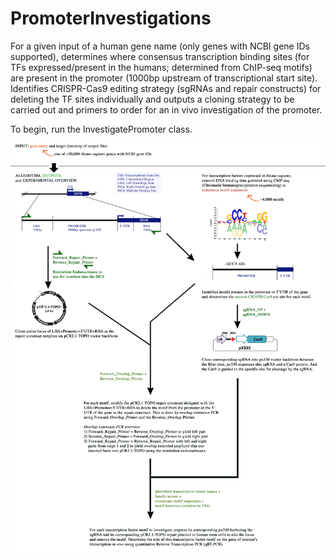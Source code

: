 # PromoterInvestigations
For a given input of a human gene name (only genes with NCBI gene IDs supported), determines where consensus transcription binding sites (for TFs expressed/present in the humans; determined from ChIP-seq motifs) are present in the promoter (1000bp upstream of transcriptional start site). Identifies CRISPR-Cas9 editing strategy (sgRNAs and repair constructs) for deleting the TF sites individually and outputs a cloning strategy to be carried out and primers to order for an in vivo investigation of the promoter.

To begin, run the InvestigatePromoter class.

![Alt text](https://github.com/UCB-BioE-Genetic-Design-Automation/PromoterInvestigations/blob/master/Overview.jpg?raw=true)
